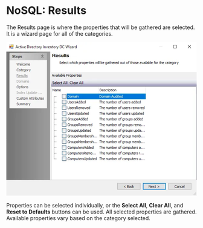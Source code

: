 # NoSQL: Results

The Results page is where the properties that will be gathered are selected. It is a wizard page for all of the categories.

![NoSQL Data Collector Wizard Results page](../../../../../../static/img/product_docs/accessanalyzer/enterpriseauditor/admin/datacollector/adinventory/results.webp)

Properties can be selected individually, or the __Select All__, __Clear All__, and __Reset to Defaults__ buttons can be used. All selected properties are gathered. Available properties vary based on the category selected.
